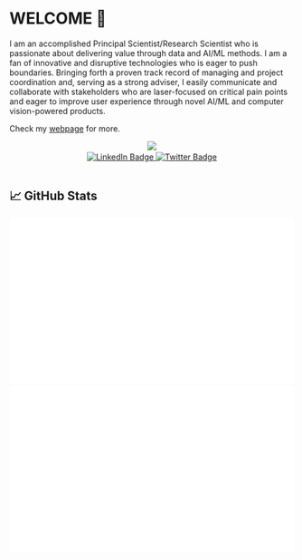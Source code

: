 # WELCOME 👋

I am an accomplished Principal Scientist/Research Scientist who is passionate about delivering value through data and AI/ML methods. I am a fan of innovative and disruptive technologies who is eager to push boundaries. Bringing forth a proven track record of managing and project coordination and, serving as a strong adviser, I easily communicate and collaborate with stakeholders who are laser-focused on critical pain points and eager to improve user experience through novel AI/ML and computer vision-powered products.

Check my <a href="http://rsousa.co" target="_blank">webpage</a> for more.

<div id="header" align="center">
  <img src="https://media.giphy.com/media/Q9aBxHn9fTqKs/giphy.gif" width="100"/>
  <div id="badges">
	  <a href="https://www.linkedin.com/in/rjgsousa/" target="_blank">
		  <img src="https://img.shields.io/badge/LinkedIn-blue?style=for-the-badge&logo=linkedin&logoColor=white" alt="LinkedIn Badge"/>
	  </a>
	  <a href="https://twitter.com/rjgsousa" target="_blank">
		  <img src="https://img.shields.io/badge/Twitter-blue?style=for-the-badge&logo=twitter&logoColor=white" alt="Twitter Badge"/>
	  </a>
  </div>
  <img src="https://komarev.com/ghpvc/?username=rjgsousa&style=flat-square&color=blue" alt=""/>
</div>


## &#x1f4c8; GitHub Stats

![](https://raw.githubusercontent.com/rjgsousa/github-stats/master/generated/overview.svg#gh-light-mode-only)
![](https://raw.githubusercontent.com/rjgsousa/github-stats/master/generated/languages.svg#gh-light-mode-only)

